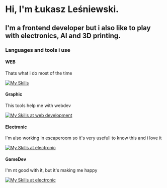 # Hi, I'm Łukasz Leśniewski. 
## I'm a frontend developer but i also like to play with electronics, AI and 3D printing.

### Languages and tools i use

#### WEB
Thats what i do most of the time
<p align="left">
  <a href="https://skillicons.dev">
    <img src="https://skillicons.dev/icons?i=html,css,js,react,vite,vscode,npm" alt="My Skills" />
  </a>
</p>

#### Graphic
This tools help me with webdev
<p align="left">
  <a href="https://skillicons.dev">
    <img src="https://skillicons.dev/icons?i=ps,ai,figma" alt="My Skills at web development" />
  </a>
</p>

#### Electronic
I'm also working in escaperoom so it's very usefull to know this and i love it
<p align="left">
  <a href="https://skillicons.dev">
    <img src="https://skillicons.dev/icons?i=arduino,cs" alt="My Skills at electronic" />
  </a>
</p>

#### GameDev
I'm nt good with it, but it's making me happy
<p align="left">
  <a href="https://skillicons.dev">
    <img src="https://skillicons.dev/icons?i=godot,csharp" alt="My Skills at electronic" />
  </a>
</p>
